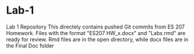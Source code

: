 # Lab-1
Lab 1 Repository
This directely contains pushed Git commits from ES 207 Homework.  Files with the format "ES207 HW_x.docx" and "Labx.rmd" are ready for review.  Rmd files are in the open directory, while docx files are in the Final Doc folder
